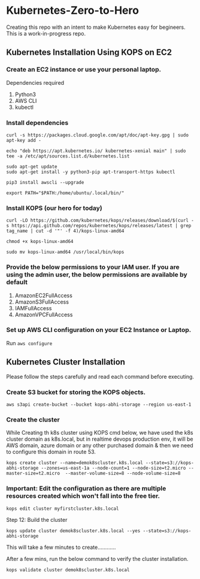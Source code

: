 # Kubernetes-Zero-to-Hero
Creating this repo with an intent to make Kubernetes easy for begineers. This is a work-in-progress repo.

## Kubernetes Installation Using KOPS on EC2

### Create an EC2 instance or use your personal laptop.

Dependencies required 

1. Python3
2. AWS CLI
3. kubectl

###  Install dependencies

```
curl -s https://packages.cloud.google.com/apt/doc/apt-key.gpg | sudo apt-key add -
```

```
echo "deb https://apt.kubernetes.io/ kubernetes-xenial main" | sudo tee -a /etc/apt/sources.list.d/kubernetes.list
```

```
sudo apt-get update
sudo apt-get install -y python3-pip apt-transport-https kubectl
```

```
pip3 install awscli --upgrade
```

```
export PATH="$PATH:/home/ubuntu/.local/bin/"
```

### Install KOPS (our hero for today)

```
curl -LO https://github.com/kubernetes/kops/releases/download/$(curl -s https://api.github.com/repos/kubernetes/kops/releases/latest | grep tag_name | cut -d '"' -f 4)/kops-linux-amd64

chmod +x kops-linux-amd64

sudo mv kops-linux-amd64 /usr/local/bin/kops
```

### Provide the below permissions to your IAM user. If you are using the admin user, the below permissions are available by default

1. AmazonEC2FullAccess
2. AmazonS3FullAccess
3. IAMFullAccess
4. AmazonVPCFullAccess

### Set up AWS CLI configuration on your EC2 Instance or Laptop.

Run `aws configure`

## Kubernetes Cluster Installation 

Please follow the steps carefully and read each command before executing.

### Create S3 bucket for storing the KOPS objects.

```
aws s3api create-bucket --bucket kops-abhi-storage --region us-east-1
```

### Create the cluster 
While Creating th k8s cluster using KOPS cmd below, we have used the k8s cluster domain as k8s.local, but in realtime devops production env, it will be AWS domain, azure domain or any other purchased domain & then we need to configure this domain in route 53.
```
kops create cluster --name=demok8scluster.k8s.local --state=s3://kops-abhi-storage --zones=us-east-1a --node-count=1 --node-size=t2.micro --master-size=t2.micro  --master-volume-size=8 --node-volume-size=8
```

### Important: Edit the configuration as there are multiple resources created which won't fall into the free tier.

```
kops edit cluster myfirstcluster.k8s.local
```

Step 12: Build the cluster

```
kops update cluster demok8scluster.k8s.local --yes --state=s3://kops-abhi-storage
```

This will take a few minutes to create............

After a few mins, run the below command to verify the cluster installation.

```
kops validate cluster demok8scluster.k8s.local
```

